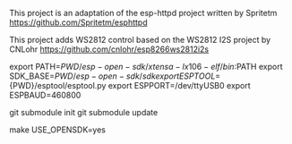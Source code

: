 This project is an adaptation of the esp-httpd project written by Spritetm https://github.com/Spritetm/esphttpd

This project adds WS2812 control based on the WS2812 I2S project by CNLohr https://github.com/cnlohr/esp8266ws2812i2s


export PATH=${PWD}/esp-open-sdk/xtensa-lx106-elf/bin:$PATH
export SDK_BASE=${PWD}/esp-open-sdk/sdk
export ESPTOOL=${PWD}/esptool/esptool.py
export ESPPORT=/dev/ttyUSB0
export ESPBAUD=460800

git submodule init
git submodule update

make USE_OPENSDK=yes
